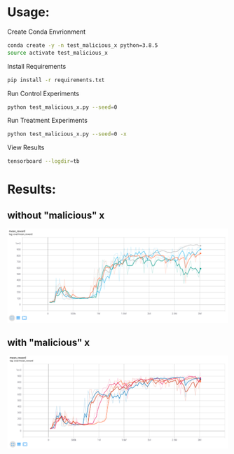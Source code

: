 # Usage:

Create Conda Envrionment
```bash
conda create -y -n test_malicious_x python=3.8.5
source activate test_malicious_x
```

Install Requirements
```bash
pip install -r requirements.txt
```

Run Control Experiments
```bash
python test_malicious_x.py --seed=0
```

Run Treatment Experiments
```bash
python test_malicious_x.py --seed=0 -x
```

View Results
```bash
tensorboard --logdir=tb
```

# Results:

## without "malicious" x

![Without X](images/v0.png)

## with "malicious" x

![With X](images/v1.png)
